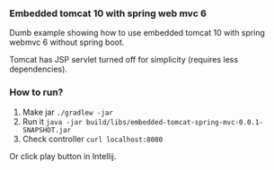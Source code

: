 ### Embedded tomcat 10 with spring web mvc 6
Dumb example showing how to use embedded tomcat 10 with spring webmvc 6 without spring boot.

Tomcat has JSP servlet turned off for simplicity (requires less dependencies).

### How to run?

1. Make jar ``./gradlew -jar``
2. Run it ``java -jar build/libs/embedded-tomcat-spring-mvc-0.0.1-SNAPSHOT.jar``
3. Check controller ``curl localhost:8080``

Or click play button in Intellij.